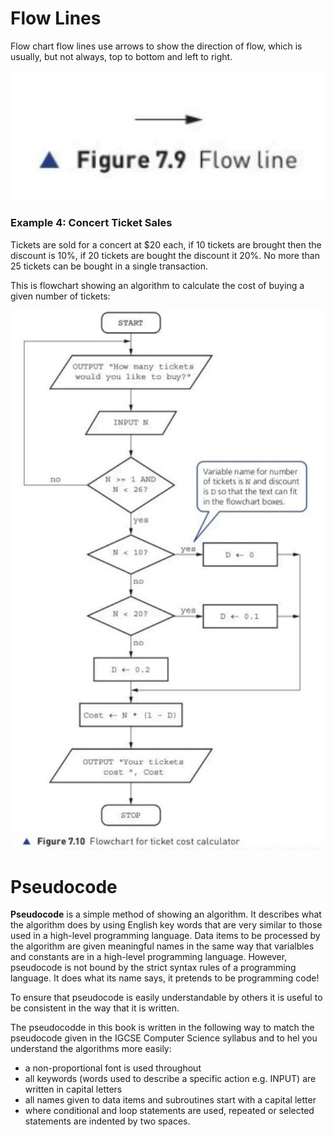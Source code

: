 # Flow Lines

Flow chart flow lines use arrows to show the direction of flow, which is usually, but not always, top to bottom and left to right.

<div align="center">
  <img src="https://github.com/DeniCastro/CompSciAEA/blob/ProgramDevelopmentCycle/FIgure%207.9%20Flow%20Line.jpg?raw=true" alt="Figure 7.4 Figure 7.4 Flowchart for check time sub-system" width="500"> 
</div> 
  
### Example 4: Concert Ticket Sales

Tickets are sold for a concert at $20 each, if 10 tickets are brought then the discount is 10%, if 20 tickets are bought the discount it 20%. No more than 25 tickets can be bought in a single transaction.  

This is flowchart showing an algorithm to calculate the cost of buying a given number of tickets:

  <div align="center">
  <img src="https://github.com/DeniCastro/CompSciAEA/blob/ProgramDevelopmentCycle/Figure%207.10%20Flowchart%20for%20ticket%20cost%20calculator.jpg?raw=true" alt="Figure 7.4 Figure 7.4 Flowchart for check time sub-system" width="500"> 
</div> 

# Pseudocode  
**Pseudocode** is a simple method of showing an algorithm. It describes what the algorithm does by using English key words that are very similar to those used in a high-level programming language. Data items to be processed by the algorithm are given meaningful names in the same way that varialbles and constants are in a high-level programming language. However, pseudocode is not bound by the strict syntax rules of a programming language. It does what its name says, it pretends to be programming code!  

To ensure that pseudocode is easily understandable by others it is useful to be consistent in the way that it is written.  

The pseudocodde in this book is written in the following way to match the pseudocode given in the IGCSE Computer Science syllabus and to hel you understand the algorithms more easily:  

- a non-proportional font is used throughout
- all keywords  (words used to describe a specific action e.g. INPUT) are written in capital letters
- all names given to data items and subroutines start with a capital letter
- where conditional and loop statements are used, repeated or selected statements are indented by two spaces.
